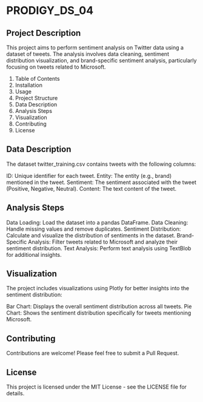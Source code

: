 # PRODIGY_DS_04
## Project Description
This project aims to perform sentiment analysis on Twitter data using a dataset of tweets. The analysis involves data cleaning, sentiment distribution visualization, and brand-specific sentiment analysis, particularly focusing on tweets related to Microsoft.

1. Table of Contents
2. Installation
3. Usage
4. Project Structure
5. Data Description
6. Analysis Steps
7. Visualization
8. Contributing
9. License

## Data Description
The dataset twitter_training.csv contains tweets with the following columns:

ID: Unique identifier for each tweet.
Entity: The entity (e.g., brand) mentioned in the tweet.
Sentiment: The sentiment associated with the tweet (Positive, Negative, Neutral).
Content: The text content of the tweet.
## Analysis Steps
Data Loading: Load the dataset into a pandas DataFrame.
Data Cleaning: Handle missing values and remove duplicates.
Sentiment Distribution: Calculate and visualize the distribution of sentiments in the dataset.
Brand-Specific Analysis: Filter tweets related to Microsoft and analyze their sentiment distribution.
Text Analysis: Perform text analysis using TextBlob for additional insights.
## Visualization
The project includes visualizations using Plotly for better insights into the sentiment distribution:

Bar Chart: Displays the overall sentiment distribution across all tweets.
Pie Chart: Shows the sentiment distribution specifically for tweets mentioning Microsoft.

## Contributing
Contributions are welcome! Please feel free to submit a Pull Request.

## License
This project is licensed under the MIT License - see the LICENSE file for details.
